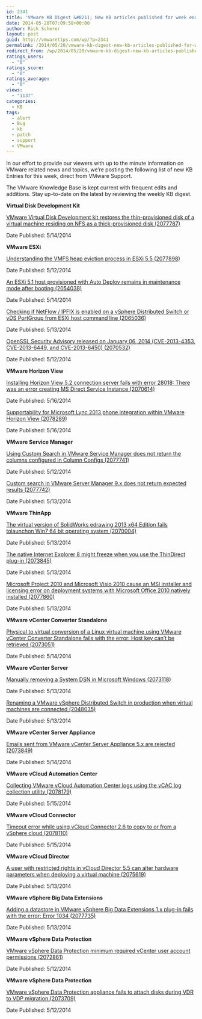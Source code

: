 ```yaml
---
id: 2341
title: 'VMware KB Digest &#8211; New KB articles published for week ending 5/17/14'
date: 2014-05-20T07:09:58+00:00
author: Rick Scherer
layout: post
guid: http://vmwaretips.com/wp/?p=2341
permalink: /2014/05/20/vmware-kb-digest-new-kb-articles-published-for-week-ending-51714/
redirect_from: /wp/2014/05/20/vmware-kb-digest-new-kb-articles-published-for-week-ending-51714/
ratings_users:
  - "0"
ratings_score:
  - "0"
ratings_average:
  - "0"
views:
  - "1137"
categories:
  - KB
tags:
  - alert
  - Bug
  - kb
  - patch
  - support
  - VMware
---
```

In our effort to provide our viewers with up to the minute information on VMware related news and topics, we&#8217;re posting the following list of new KB Entries for this week, direct from VMware Support.

<!--more-->

The VMware Knowledge Base is kept current with frequent edits and additions. Stay up-to-date on the latest by reviewing the weekly KB digest.

**Virtual Disk Development Kit**
  
[VMware Virtual Disk Development kit restores the thin-provisioned disk of a virtual machine residing on NFS as a thick-provisioned disk (2077787)](http://bit.ly/1mSoTJI)
  
Date Published: 5/14/2014

**VMware ESXi**
  
[Understanding the VMFS heap eviction process in ESXi 5.5 (2077898)](http://bit.ly/1jR2CGx)
  
Date Published: 5/12/2014
  
[An ESXi 5.1 host provisioned with Auto Deploy remains in maintenance mode after booting (2054038)](http://bit.ly/1mSoTJN)
  
Date Published: 5/14/2014
  
[Checking if NetFlow / IPFIX is enabled on a vSphere Distributed Switch or vDS PortGroup from ESXi host command line (2065036)](http://bit.ly/1mSoTJO)
  
Date Published: 5/13/2014
  
[OpenSSL Security Advisory released on January 06, 2014 (CVE-2013-4353, CVE-2013-6449, and CVE-2013-6450) (2070532)](http://bit.ly/1mSoTJQ)
  
Date Published: 5/12/2014

**VMware Horizon View**
  
[Installing Horizon View 5.2 connection server fails with error 28018: There was an error creating MS Direct Service Instance (2070614)](http://bit.ly/1mSoRlb)
  
Date Published: 5/16/2014
  
[Supportability for Microsoft Lync 2013 phone integration within VMware Horizon View (2078289)](http://bit.ly/1mSoTJR)
  
Date Published: 5/16/2014

**VMware Service Manager**
  
[Using Custom Search in VMware Service Manager does not return the columns configured in Column Configs (2077741)](http://bit.ly/1mSoU07)
  
Date Published: 5/12/2014
  
[Custom search in VMware Server Manager 9.x does not return expected results (2077742)](http://bit.ly/1mSoU08)
  
Date Published: 5/13/2014

**VMware ThinApp**
  
[The virtual version of SolidWorks edrawing 2013 x64 Edition fails tolaunchon Win7 64 bit operating system (2070004)](http://bit.ly/1jR2CGK)
  
Date Published: 5/13/2014
  
[The native Internet Explorer 8 might freeze when you use the ThinDirect plug-in (2073845)](http://bit.ly/1mSoRBt)
  
Date Published: 5/13/2014
  
[Microsoft Project 2010 and Microsoft Visio 2010 cause an MSI installer and licensing error on deployment systems with Microsoft Office 2010 natively installed (2077860)](http://bit.ly/1jR2Duc)
  
Date Published: 5/13/2014

**VMware vCenter Converter Standalone**
  
[Physical to virtual conversion of a Linux virtual machine using VMware vCenter Converter Standalone fails with the error: Host key can’t be retrieved (2073051)](http://bit.ly/1jR2Dud)
  
Date Published: 5/14/2014

**VMware vCenter Server**
  
[Manually removing a System DSN in Microsoft Windows (2073118)](http://bit.ly/1mSoRBw)
  
Date Published: 5/13/2014
  
[Renaming a VMware vSphere Distributed Switch in production when virtual machines are connected (2048035)](http://bit.ly/1mSoRBz)
  
Date Published: 5/13/2014

**VMware vCenter Server Appliance**
  
[Emails sent from VMware vCenter Server Appliance 5.x are rejected (2073849)](http://bit.ly/1mSoRBD)
  
Date Published: 5/14/2014

**VMware vCloud Automation Center**
  
[Collecting VMware vCloud Automation Center logs using the vCAC log collection utility (2078179)](http://bit.ly/1jR2DKE)
  
Date Published: 5/15/2014

**VMware vCloud Connector**
  
[Timeout error while using vCloud Connector 2.6 to copy to or from a vSphere cloud (2078110)](http://bit.ly/1mSoUgD)
  
Date Published: 5/15/2014

**VMware vCloud Director**
  
[A user with restricted rights in vCloud Director 5.5 can alter hardware parameters when deploying a virtual machine (2075619)](http://bit.ly/1mSoUgF)
  
Date Published: 5/13/2014

**VMware vSphere Big Data Extensions**
  
[Adding a datastore in VMware vSphere Big Data Extensions 1.x plug-in fails with the error: Error 1034 (2077735)](http://bit.ly/1mSoUgG)
  
Date Published: 5/13/2014

**VMware vSphere Data Protection**
  
[VMware vSphere Data Protection minimum required vCenter user account permissions (2072861)](http://bit.ly/1jR2DKG)
  
Date Published: 5/12/2014

**VMware vSphere Data Protection**
  
[VMware vSphere Data Protection appliance fails to attach disks during VDR to VDP migration (2073709)](http://bit.ly/1mSoUgJ)
  
Date Published: 5/12/2014